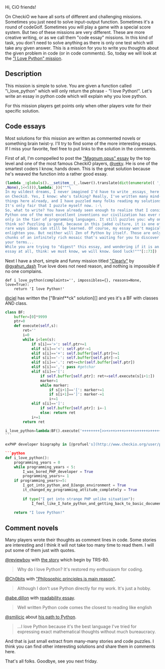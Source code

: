 Hi, CiO friends!

On CheckiO we have all sorts of different and challenging missions. Sometimes you just need to solve input-output function.
Sometimes it's a round of codeGolf. Sometimes you will play a game with a special score system. 
But two of these missions are very different. These are more creative writing, or as we call them "code essay" missions.
In this kind of task, you don't need to solve anything as there is only one test which will take any given answer.
This is a mission for you to write you thoughts about the given problem in code (or in code comments).
So, today we will look at the ["I Love Python" mission][iluvpython].

## Description

This mission is simple to solve.
You are given a function called "i_love_python" which will only return the phrase - "I love Python!".
Let's write an essay in python code which will explain why you love python.

For this mission players get points only when other players vote for their specific solution.

## Code essays

Most solutions for this mission are written as commented novels or something brain twist-y.
I'll try to find some of the more interesting essays. If I miss your favorite, feel free to put links to the solution in the comments.

First of all, I'm comppelled to post the ["Magnum opus" essay][veky_solution] 
by the top level and one of the most famous CheckiO players, [@veky](http://www.checkio.org/user/veky/).
He is one of the smartest coders I know, hands down.
This is the great solution because he's weaved the function into a rather good essay. 

```python
(lambda _:globals().__setitem__(_.lower().translate(dict(enumerate(( '_'
,None),1<<5))),lambda:_))("""\
In my wildest dreams, I never imagined I'd have to write _essays_ here
on CheckiO. Yes, I know: who's talking? Really, I've written many mind-boggling
things here already, and I have puzzled many folks reading my solutions.
It's only fair that I puzzle myself now. :-\
So, what to write? You have already seen enough to realize that I consider
Python one of the most excellent inventions our civilization has ever made, not
only in the tier of programming languages. It still puzzles you: why one would
think so? Puzzling is good, because in this jaded culture, it is one of the
rare ways ideas can still be learned. Of course, my essay won't magically
enlighten you. But neither will Zen of Python by itself. Those are only small
chunks of an infinitely rich mosaic that's waiting for you to discover it on
your terms...
While you are trying to "digest" this essay, and wondering if it is an
essay at all, think: we must know, we will know. Good luck!"""[::73])
```

Next I have a short, simple and funny mission titled ["Clearly"][gyahun_dash_solution] by [@gyahun_dash](http://www.checkio.org/user/gyahun_dash/)
True love does not need reason, and nothing is impossible if no one complains.

```
def i_love_python(complaints='', impossibles={}, reasons=None, love=True):
    return 'I love Python!'
```

[@ciel]() has written the ["Brainf\*\*ck" solution][] and yes it's a BF with classes AND class.

```python
class BF:
    buffer=[0]*9999
    ptr=0
    def execute(self,s):
        ret=''
        i=0
        while i<len(s):
            if s[i]=='>': self.ptr+=1
            elif s[i]=='<': self.ptr-=1
            elif s[i]=='+': self.buffer[self.ptr]+=1
            elif s[i]=='-': self.buffer[self.ptr]-=1
            elif s[i]=='.': ret+=chr(self.buffer[self.ptr])
            elif s[i]==',': pass #getchar
            elif s[i]=='[':
                if self.buffer[self.ptr]: ret+=self.execute(s[i+1:])
                marker=1
                while marker:
                    if s[i+1]=='[': marker+=1
                    if s[i+1]==']': marker-=1
                    i+=1
            elif s[i]==']':
                if self.buffer[self.ptr]: i=-1
                else: return ret
            i+=1
        return ret
​
i_love_python=lambda:BF().execute('++++++++[>>+>++>+++>++++>+++++>++++++>+++++++>++++++++>+++++++++>++++++++++>+++++++++++>++++++++++++>+++++++++++++>++++++++++++++>+++++++++++++++>++++++++++++++++>+++++++++++++++++>++++++++++++++++++>+++++++++++++++++++>++++++++++++++++++++>+++++++++++++++++++++>++++++++++++++++++++++>+++++++++++++++++++++++>++++++++++++++++++++++++>+++++++++++++++++++++++++>++++++++++++++++++++++++++>+++++++++++++++++++++++++++>++++++++++++++++++++++++++++>+++++++++++++++++++++++++++++>++++++++++++++++++++++++++++++>+++++++++++++++++++++++++++++++<<<<<<<<<<<<<<<<<<<<<<<<<<<<<<<<-]>>>>>>>>>>+.<<<<<.>>>>>>>>>++++.+++.>++++++.<<+++++.<<<<<<<<.>>>>>>.>>>>>+.<--.<-------.+++++++.-.<<<<<<<<<+.')
​```

exPHP developer biography in [@profuel's](http://www.checkio.org/user/profuel/) ["First" solution][profuel_solution].

```python
def i_love_python():
    programming_years = 0
    while programming_years < 5:
        I_was_bored_PHP_developer = True
        programming_years+= 1
    if programming_years>=5:
        I_got_into_python_and_DJango_environment = True
        it_changed_my_programming_attitude_completely = True
        
        if type("I get into strange PHP unlike situation"):
            I_feel_like_I_hate_python_and_getting_back_to_basic_documentation = True
        
    return "I love Python!"
```

## Comment novels

Many players wrote their thoughts as comment lines in code.
Some stories are interesting and I think it will not take too many time to read them.
I will put some of them just with quotes.

[@reviewboy](http://www.checkio.org/user/reviewboy/) with [the story][reviewboy_story] which begin by TRS-80.

> Why do I love Python? It's restored my enthusiasm for coding.

[@Ch0bits](http://www.checkio.org/user/Ch0bits/) with ["Philosophic principles is main reason"][Ch0bits_story].

> Although I don't use Python directly for my work. It's just a hobby.

[@abe.dillon](http://www.checkio.org/user/abe.dillon/) with [readability essay][abe_dillon_story].

> Well written Python code comes the closest to reading like english

[@smilicic](http://www.checkio.org/user/smilicic/) about [his path to Python][smilicic_story].

> ...I love Python because it's the best language
 I've tried for expressing exact mathematical thoughts without much bureaucracy.

And that is just small extract from many-many stories and code puzzles.
I think you can find other interesting solutions and share them in comments here.

That's all folks. Goodbye, see you next friday.

[iluvpython]: http://www.checkio.org/mission/i-love-python/share/43c946197f632388709d17d8b9714f72/
[veky_solution]: http://www.checkio.org/mission/i-love-python/publications/veky/python-3/magnum-opus/share/47e1808a004aeec610a39acc01808e8a/
[gyahun_dash_solution]: http://www.checkio.org/mission/i-love-python/publications/gyahun_dash/python-3/clearly/share/8479e92bf678d675a6925a13a423a33d/
[ciel_solution]: http://www.checkio.org/mission/i-love-python/publications/ciel/python-3/brainfk/share/e192da78eb8590b7407ce06f121167ae/
[profuel_solution]: http://www.checkio.org/mission/i-love-python/publications/profuel/python-27/first/share/d3c150951399cf6f90c7fa1102b30132/

[reviewboy_story]: http://www.checkio.org/mission/i-love-python/publications/reviewboy/python-27/first/share/c18f6e42bf399dda1d8d32c3fcece53b/
[Ch0bits_story]: http://www.checkio.org/mission/i-love-python/publications/Ch0bits/python-3/philosophic-principles-is-main-reason/share/d742c042640d7bcaf5e6b576df997007/
[abe_dillon_story]: http://www.checkio.org/mission/i-love-python/publications/abe.dillon/python-3/first/share/bd5ffbb462efa1317005229410d3d79b/
[smilicic_story]: http://www.checkio.org/mission/i-love-python/publications/smilicic/python-3/first/share/65fcbf05ff341549a47e42a438c3f6f1/
